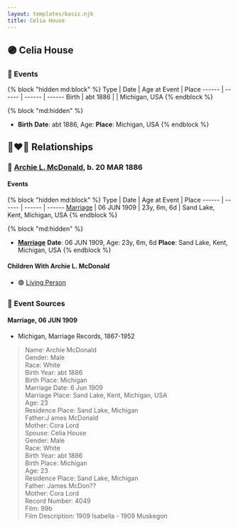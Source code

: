 ```yaml
---
layout: templates/basic.njk
title: Celia House
---
```

## 🟣 Celia House

### 📆 Events

{% block "hidden md:block" %}
Type | Date | Age at Event | Place
------ | ------ | ------ | ------
Birth | abt 1886 |  | Michigan, USA
{% endblock %}

{% block "md:hidden" %}
- **Birth**
**Date**: abt 1886, Age:
**Place**: Michigan, USA
{% endblock %}

## 👩‍❤️‍👨 Relationships

### 🔵 [Archie L. McDonald](/people/5/52644506), b. 20 MAR 1886

#### Events

{% block "hidden md:block" %}
Type | Date | Age at Event | Place
------ | ------ | ------ | ------
[Marriage](#event-family-0-event-0) | 06 JUN 1909 | 23y, 6m, 6d | Sand Lake, Kent, Michigan, USA
{% endblock %}

{% block "md:hidden" %}
- **[Marriage](#event-family-0-event-0)**
**Date**: 06 JUN 1909, Age: 23y, 6m, 6d
**Place**: Sand Lake, Kent, Michigan, USA
{% endblock %}

#### Children With Archie L. McDonald
* 🟣 [Living Person](/people/1/1324224)
### 📰 Event Sources

#### <a id="event-family-0-event-0"></a> Marriage, 06 JUN 1909
* Michigan, Marriage Records, 1867-1952
>   
  > Name: Archie McDonald  
  > Gender: Male  
  > Race: White  
  > Birth Year: abt 1886  
  > Birth Place: Michigan  
  > Marriage Date: 6 Jun 1909  
  > Marriage Place: Sand Lake, Kent, Michigan, USA  
  > Age: 23  
  > Residence Place: Sand Lake, Michigan  
  > Father:J ames McDonald  
  > Mother: Cora Lord  
  > Spouse: Celia House  
  > Gender: Male  
  > Race: White  
  > Birth Year: abt 1886  
  > Birth Place: Michigan  
  > Age: 23  
  > Residence Place: Sand Lake, Michigan  
  > Father: James McDon??  
  > Mother: Cora Lord  
  > Record Number: 4049  
  > Film: 99b  
  > Film Description: 1909 Isabella - 1909 Muskegon